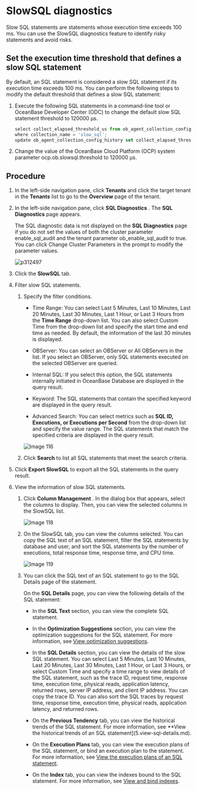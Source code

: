 # SlowSQL diagnostics

Slow SQL statements are statements whose execution time exceeds 100 ms. You can use the SlowSQL diagnostics feature to identify risky statements and avoid risks.

## Set the execution time threshold that defines a slow SQL statement

By default, an SQL statement is considered a slow SQL statement if its execution time exceeds 100 ms. You can perform the following steps to modify the default threshold that defines a slow SQL statement:

1. Execute the following SQL statements in a command-line tool or OceanBase Developer Center (ODC) to change the default slow SQL statement threshold to 120000 μs.

   ```javascript
   select collect_elapsed_threshold_us from ob_agent_collection_config_history 
   where collection_name = 'slow_sql';
   update ob_agent_collection_config_history set collect_elapsed_threshold_us = 120000 where collection_name = 'slow_sql';
   ```

2. Change the value of the OceanBase Cloud Platform (OCP) system parameter ocp.ob.slowsql.threshold to 120000 μs.

## Procedure

1. In the left-side navigation pane, click **Tenants** and click the target tenant in the **Tenants** list to go to the **Overview** page of the tenant.

2. In the left-side navigation pane, click **SQL Diagnostics** . The **SQL Diagnostics** page appears.

   The SQL diagnostic data is not displayed on the **SQL Diagnostics** page if you do not set the values of both the cluster parameter enable_sql_audit and the tenant parameter ob_enable_sql_audit to true. You can click Change Cluster Parameters in the prompt to modify the parameter values.

   ![p312497](https://help-static-aliyun-doc.aliyuncs.com/assets/img/en-US/2824633561/p440530.png)

3. Click the **SlowSQL** tab.

4. Filter slow SQL statements.

   1. Specify the filter conditions.

      * Time Range: You can select Last 5 Minutes, Last 10 Minutes, Last 20 Minutes, Last 30 Minutes, Last 1 Hour, or Last 3 Hours from the **Time Range** drop-down list. You can also select Custom Time from the drop-down list and specify the start time and end time as needed. By default, the information of the last 30 minutes is displayed.

      * OBServer: You can select an OBServer or All OBServers in the list. If you select an OBServer, only SQL statements executed on the selected OBServer are queried.

      * Internal SQL: If you select this option, the SQL statements internally initiated in OceanBase Database are displayed in the query result.

      * Keyword: The SQL statements that contain the specified keyword are displayed in the query result.

      * Advanced Search: You can select metrics such as **SQL ID, Executions, or Executions per Second** from the drop-down list and specify the value range. The SQL statements that match the specified criteria are displayed in the query result.

      ![Image 116](https://help-static-aliyun-doc.aliyuncs.com/assets/img/en-US/2824633561/p440521.png)

   2. Click **Search** to list all SQL statements that meet the search criteria.

5. Click **Export SlowSQL** to export all the SQL statements in the query result.

6. View the information of slow SQL statements.

   1. Click **Column Management** . In the dialog box that appears, select the columns to display. Then, you can view the selected columns in the SlowSQL list.

      ![Image 118](https://help-static-aliyun-doc.aliyuncs.com/assets/img/en-US/2824633561/p440522.png)

   2. On the SlowSQL tab, you can view the columns selected. You can copy the SQL text of an SQL statement, filter the SQL statements by database and user, and sort the SQL statements by the number of executions, total response time, response time, and CPU time.

      ![Image 119](https://obbusiness-private.oss-cn-shanghai.aliyuncs.com/doc/img/ocp/slowsql2.png)

   3. You can click the SQL text of an SQL statement to go to the SQL Details page of the statement.

      On the **SQL Details** page, you can view the following details of the SQL statement:

      * In the **SQL Text** section, you can view the complete SQL statement.

      * In the **Optimization Suggestions** section, you can view the optimization suggestions for the SQL statement. For more information, see [View optimization suggestions](../900.sql-diagnostics/300.view-sql-details.md).

      * In the **SQL Details** section, you can view the details of the slow SQL statement. You can select Last 5 Minutes, Last 10 Minutes, Last 20 Minutes, Last 30 Minutes, Last 1 Hour, or Last 3 Hours, or select Custom Time and specify a time range to view details of the SQL statement, such as the trace ID, request time, response time, execution time, physical reads, application latency, returned rows, server IP address, and client IP address. You can copy the trace ID. You can also sort the SQL traces by request time, response time, execution time, physical reads, application latency, and returned rows.

      * On the **Previous Tendency** tab, you can view the historical trends of the SQL statement. For more information, see **View the historical trends of an SQL statement](5.view-sql-details.md).

      * On the **Execution Plans** tab, you can view the execution plans of the SQL statement, or bind an execution plan to the statement. For more information, see [View the execution plans of an SQL statement](../900.sql-diagnostics/300.view-sql-details.md).

      * On the **Index** tab, you can view the indexes bound to the SQL statement. For more information, see [View and bind indexes](../900.sql-diagnostics/300.view-sql-details.md).
